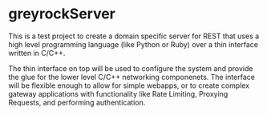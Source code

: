 greyrockServer
==============

This is a test project to create a domain specific server for REST that uses a high level programming language (like Python or Ruby) over a thin interface written in C/C++.

The thin interface on top will be used to configure the system and provide the glue for the lower level C/C++ networking componenets.
The interface will be flexible enough to allow for simple webapps, or to create complex gateway applications with functionality like Rate Limiting, Proxying Requests, and performing authentication.
